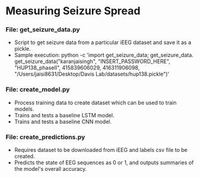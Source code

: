 # Measuring Seizure Spread

### File: get_seizure_data.py
* Script to get seizure data from a particular iEEG dataset and save it as a pickle.
* Sample execution: python -c 'import get_seizure_data; get_seizure_data. get_seizure_data("karanjaisingh", "INSERT_PASSWORD_HERE", "HUP138_phaseII", 415839606029, 416311906098, "/Users/jaisi8631/Desktop/Davis Lab/datasets/hup138.pickle")'

### File: create_model.py
* Process training data to create dataset which can be used to train models.
* Trains and tests a baseline LSTM model.
* Trains and tests a baseline CNN model.

### File: create_predictions.py
* Requires dataset to be downloaded from iEEG and labels csv file to be created.
* Predicts the state of EEG sequences as 0 or 1, and outputs summaries of the model's overall accuracy.

